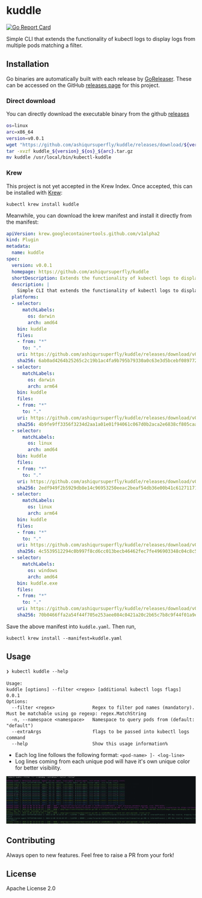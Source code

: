 # kuddle

[![Go Report Card](https://goreportcard.com/badge/github.com/ashiqursuperfly/kuddle)](https://goreportcard.com/report/github.com/ashiqursuperfly/kuddle)

Simple CLI that extends the functionality of kubectl logs to display logs from multiple pods matching a filter.

## Installation
Go binaries are automatically built with each release by [GoReleaser](https://github.com/goreleaser/goreleaser). These can be accessed on the GitHub [releases page](https://github.com/ashiqursuperfly/kuddle/releases) for this project.

### Direct download
You can directly download the executable binary from the github [releases](https://github.com/ashiqursuperfly/kuddle/releases)

```bash
os=linux
arc=x86_64
version=v0.0.1
wget "https://github.com/ashiqursuperfly/kuddle/releases/download/${version}/kuddle_${version}_${os}_${arc}.tar.gz"
tar -xvzf kuddle_${version}_${os}_${arc}.tar.gz
mv kuddle /usr/local/bin/kubectl-kuddle
```

### Krew
This project is not yet accepted in the Krew Index. Once accepted, this can be installed with [Krew](https://github.com/GoogleContainerTools/krew):
```
kubectl krew install kuddle
```
Meanwhile, you can download the krew manifest and install it directly from the manifest:
```yaml
apiVersion: krew.googlecontainertools.github.com/v1alpha2
kind: Plugin
metadata:
  name: kuddle
spec:
  version: v0.0.1
  homepage: https://github.com/ashiqursuperfly/kuddle
  shortDescription: Extends the functionality of kubectl logs to display logs from multiple pods.
  description: |
    Simple CLI that extends the functionality of kubectl logs to display logs from multiple pods matching a filter.
  platforms:
  - selector:
      matchLabels:
        os: darwin
        arch: amd64
    bin: kuddle
    files:
    - from: "*"
      to: "."
    uri: https://github.com/ashiqursuperfly/kuddle/releases/download/v0.0.1/kuddle_v0.0.1_darwin_x86_64.tar.gz
    sha256: 6ab0ad4264b25265c2c19b1ac4fa9b795b79330a0c63e3d5bcebf089772ecb0f
  - selector:
      matchLabels:
        os: darwin
        arch: arm64
    bin: kuddle
    files:
    - from: "*"
      to: "."
    uri: https://github.com/ashiqursuperfly/kuddle/releases/download/v0.0.1/kuddle_v0.0.1_darwin_arm64.tar.gz
    sha256: 4b9fe9ff3356f3234d2aa1a01e01f94061c067d0b2aca2e6838cf805caa0e952
  - selector:
      matchLabels:
        os: linux
        arch: amd64
    bin: kuddle
    files:
    - from: "*"
      to: "."
    uri: https://github.com/ashiqursuperfly/kuddle/releases/download/v0.0.1/kuddle_v0.0.1_linux_x86_64.tar.gz
    sha256: 2edf949f2b5929db8e14c96953250eeac2beaf54db36e00b41c612711713c622
  - selector:
      matchLabels:
        os: linux
        arch: arm64
    bin: kuddle
    files:
    - from: "*"
      to: "."
    uri: https://github.com/ashiqursuperfly/kuddle/releases/download/v0.0.1/kuddle_v0.0.1_linux_arm64.tar.gz
    sha256: 4c5539512294c0b997f8cd6cc013becb46462fec7fe496903348c04c8c54e6c8
  - selector:
      matchLabels:
        os: windows
        arch: amd64
    bin: kuddle.exe
    files:
    - from: "*"
      to: "."
    uri: https://github.com/ashiqursuperfly/kuddle/releases/download/v0.0.1/kuddle_v0.0.1_windows_x86_64.zip
    sha256: 70b0466ffa2a54f44f705e253aee084c0421a20c2b65c7b8c9f44f01a9eaeae4
```
Save the above manifest into `kuddle.yaml`. Then run,
```
kubectl krew install --manifest=kuddle.yaml
```
## Usage
```
❯ kubectl kuddle --help

Usage:
kuddle [options] --filter <regex> [additional kubectl logs flags]
0.0.1
Options:
  --filter <regex>              Regex to filter pod names (mandatory). Must be matchable using go regexp: regex.MatchString
  -n, --namespace <namespace>   Namespace to query pods from (default: "default")
  --extraArgs                   flags to be passed into kubectl logs command
  --help                        Show this usage information%
```

- Each log line follows the following format: `<pod-name> ]- <log-line>`
- Log lines coming from each unique pod will have it's own unique color for better visibility.

![kubectl-kuddle-example](images/image.png)

## Contributing
Always open to new features. Feel free to raise a PR from your fork!

## License
Apache License 2.0